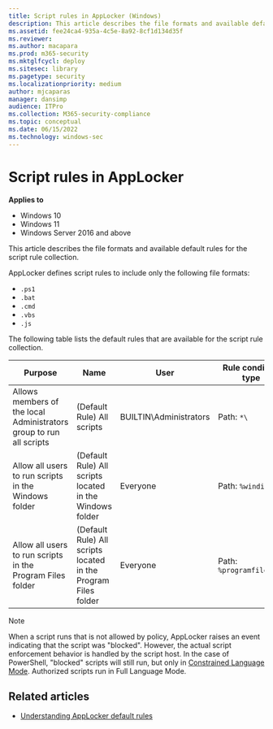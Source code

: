 ```yaml
---
title: Script rules in AppLocker (Windows)
description: This article describes the file formats and available default rules for the script rule collection.
ms.assetid: fee24ca4-935a-4c5e-8a92-8cf1d134d35f
ms.reviewer: 
ms.author: macapara
ms.prod: m365-security
ms.mktglfcycl: deploy
ms.sitesec: library
ms.pagetype: security
ms.localizationpriority: medium
author: mjcaparas
manager: dansimp
audience: ITPro
ms.collection: M365-security-compliance
ms.topic: conceptual
ms.date: 06/15/2022
ms.technology: windows-sec
---
```


# Script rules in AppLocker

**Applies to**

- Windows 10
- Windows 11
- Windows Server 2016 and above

This article describes the file formats and available default rules for the script rule collection.

AppLocker defines script rules to include only the following file formats:
- `.ps1`
- `.bat`
- `.cmd`
- `.vbs`
- `.js`

The following table lists the default rules that are available for the script rule collection.

| Purpose | Name | User | Rule condition type |
| - | - | - | - |
| Allows members of the local Administrators group to run all scripts| (Default Rule) All scripts| BUILTIN\Administrators | Path: `*\` |
| Allow all users to run scripts in the Windows folder| (Default Rule) All scripts located in the Windows folder| Everyone | Path: `%windir%\*` |
| Allow all users to run scripts in the Program Files folder| (Default Rule) All scripts located in the Program Files folder|Everyone | Path: `%programfiles%\*`|

> [!NOTE]
> When a script runs that is not allowed by policy, AppLocker raises an event indicating that the script was "blocked". However, the actual script enforcement behavior is handled by the script host. In the case of PowerShell, "blocked" scripts will still run, but only in [Constrained Language Mode](/powershell/module/microsoft.powershell.core/about/about_language_modes). Authorized scripts run in Full Language Mode.

## Related articles

- [Understanding AppLocker default rules](understanding-applocker-default-rules.md)
